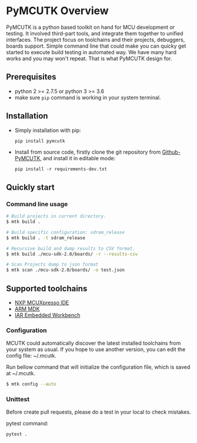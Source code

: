 PyMCUTK Overview
==============

PyMCUTK is a python based toolkit on hand for MCU development or testing. It involved third-part tools, and integrate them together to unified interfaces. The project focus on toolchains and their projects, debuggers, boards support. Simple command line that could make you can quicky get started to execute build testing in automated way. We have many hard works and you may won't repeat. That is what PyMCUTK design for.

## Prerequisites

- python 2 >= 2.7.5 or python 3 >= 3.6
- make sure `pip` command is working in your system terminal.

## Installation

- Simply installation with pip:

    ```bash
    pip install pymcutk
    ```

- Install from source code, firstly clone the git repository from [Github-PyMCUTK](https://github.com/Hoohaha/pymcutk),
and install it in editable mode:

    ```
    pip install -r requirements-dev.txt
    ```


## Quickly start


### Command line usage


```bash
# Build projects in current directory.
$ mtk build .

# Build specific configuration: sdram_release
$ mtk build . -t sdram_release

# Recursive build and dump results to CSV format.
$ mtk build ./mcu-sdk-2.0/boards/ -r --results-csv

# Scan Projects dump to json format
$ mtk scan ./mcu-sdk-2.0/boards/ -o test.json
```

## Supported toolchains

- [NXP MCUXpresso IDE](https://www.nxp.com/support/developer-resources/software-development-tools/mcuxpresso-software-and-tools/mcuxpresso-integrated-development-environment-ide:MCUXpresso-IDE)
- [ARM MDK](http://www2.keil.com/mdk5)
- [IAR Embedded Workbench](https://www.iar.com/iar-embedded-workbench/)

### Configuration

MCUTK could automatically discover the latest installed toolchains from your system as usual.
If you hope to use another version, you can edit the config file: ~/.mcutk.

Run bellow command that will initialize the configuration file, which is saved at ~/.mcutk.

```bash
$ mtk config --auto
```


### Unittest

Before create pull requests, please do a test in your local to check mistakes.

pytest command:

```bash
pytest .
```